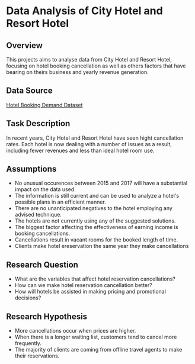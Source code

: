 # Data Analysis of City Hotel and Resort Hotel

## Overview

This projects aims to analyse data from City Hotel and Resort Hotel, focusing on hotel booking cancellation as well as others factors that have bearing on theirs business and yearly revenue generation.

## Data Source

[Hotel Booking Demand Dataset](https://www.sciencedirect.com/science/article/pii/S2352340918315191)

## Task Description

In recent years, City Hotel and Resort Hotel have seen hight cancellation rates. Each hotel is now dealing with a number of issues as a result, including fewer revenues and less than ideal hotel room use.

## Assumptions
 
 - No unusual occurences between 2015 and 2017 will have a substantial impact on the data used.
 - The information is still current and can be used to analyze a hotel's possible plans in an efficient manner.
 - There are no unanticipated negatives to the hotel employing any advised technique.
 - The hotels are not currently using any of the suggested solutions.
 - The biggest factor affecting the effectiveness of earning income is booking cancellations.
 - Cancellations result in vacant rooms for the booked length of time.
 - Clients make hotel ereservation the same year they make cancellations

## Research Question

 - What are the variables that affect hotel reservation cancellations?
 - How can we make hotel reservation cancellation better?
 - How will hotels be assisted in making pricing and promotional decisions?

## Research Hypothesis
 
 - More cancellations occur when prices are higher.
 - When there is a longer waiting list, customers tend to cancel more frequently.
 - The majority of clients are coming from offline travel agents to make their reservations.
